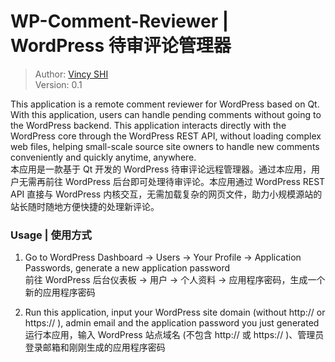 # WP-Comment-Reviewer | WordPress 待审评论管理器

> Author: [Vincy SHI](https://blog.vincy1230.net/)  
> Version: 0.1

This application is a remote comment reviewer for WordPress based on Qt. With this application, users can handle pending comments without going to the WordPress backend. This application interacts directly with the WordPress core through the WordPress REST API, without loading complex web files, helping small-scale source site owners to handle new comments conveniently and quickly anytime, anywhere.  
本应用是一款基于 Qt 开发的 WordPress 待审评论远程管理器。通过本应用，用户无需再前往 WordPress 后台即可处理待审评论。本应用通过 WordPress REST API 直接与 WordPress 内核交互，无需加载复杂的网页文件，助力小规模源站的站长随时随地方便快捷的处理新评论。

### Usage | 使用方式

1. Go to WordPress Dashboard -> Users -> Your Profile -> Application Passwords, generate a new application password  
   前往 WordPress 后台仪表板 -> 用户 -> 个人资料 -> 应用程序密码，生成一个新的应用程序密码

1. Run this application, input your WordPress site domain (without http:// or https:// ), admin email and the application password you just generated  
   运行本应用，输入 WordPress 站点域名 (不包含 http:// 或 https:// )、管理员登录邮箱和刚刚生成的应用程序密码
